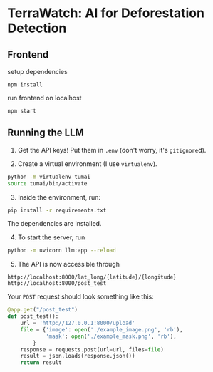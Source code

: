 # TerraWatch: AI for Deforestation Detection

## Frontend

setup dependencies

`npm install`

run frontend on localhost

`npm start`

## Running the LLM

1. Get the API keys! Put them in `.env` (don't worry, it's `gitignore`d).

2. Create a virtual environment (I use `virtualenv`).
```bash
python -m virtualenv tumai
source tumai/bin/activate
```

3. Inside the environment, run:
```bash
pip install -r requirements.txt
```
The dependencies are installed. 

4. To start the server, run
```bash
python -m uvicorn llm:app --reload
```

5. The API is now accessible through
```url
http://localhost:8000/lat_long/{latitude}/{longitude}
http://localhost:8000/post_test
```

Your `POST` request should look something like this:
```python
@app.get("/post_test")
def post_test():
    url = 'http://127.0.0.1:8000/upload'
    file = {'image': open('./example_image.png', 'rb'),
            'mask': open('./example_mask.png', 'rb'),
        }
    response = requests.post(url=url, files=file)
    result = json.loads(response.json())
    return result
```

